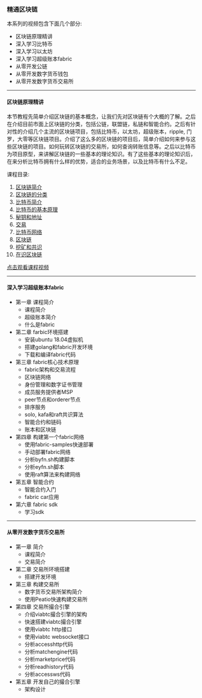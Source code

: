 ### 精通区块链

本系列的视频包含下面几个部分:
- 区块链原理精讲
- 深入学习比特币
- 深入学习以太坊
- 深入学习超级账本fabric
- 从零开发公链
- 从零开发数字货币钱包
- 从零开发数字货币交易所

---

#### 区块链原理精讲

本节教程先简单介绍区块链的基本概念，让我们先对区块链有个大概的了解。之后在介绍目前市面上区块链的分类，包括公链，联盟链，私链和智能合约。之后有针对性的介绍几个主流的区块链项目，包括比特币，以太坊，超级账本，ripple, 门罗，大零等区块链项目。介绍了这么多的区块链的项目后，简单介绍如何来参与这些区块链的项目。如何玩转区块链的交易所，如何查询转账信息等。之后以比特币为项目原型，来讲解区块链的一些基本的理论知识。有了这些基本的理论知识后，在来分析比特币拥有什么样的优势，适合的业务场景，以及比特币有什么不足。

课程目录:
1. [区块链简介](blockchain/1.md)
2. [区块链的分类](blockchain/2.md)
3. [比特币简介](blockchain/3.md)
4. [比特币的基本原理](blockchain/4.md)
5. [秘钥和地址](blockchain/5.md)
6. [交易](blockchain/6.md)
7. [比特币网络](blockchain/7.md)
8. [区块链](blockchain/8.md)
9. [挖矿和共识](blockchain/9.md)
10. [在识区块链](blockchain/10.md)

[点击观看课程视频](https://edu.51cto.com/sd/7f375)

---

#### 深入学习超级账本fabric

- 第一章 课程简介
  - 课程简介
  - 超级账本简介
  - 什么是fabric
- 第二章 farbic环境搭建
  - 安装ubuntu 18.04虚拟机
  - 搭建golang和fabric开发环境
  - 下载和编译fabric代码
- 第三章 fabric核心技术原理
  - fabric架构和交易流程
  - 区块链网络
  - 身份管理和数字证书管理
  - 成员服务提供者MSP
  - peer节点和orderer节点
  - 排序服务
  - solo, kafa和raft共识算法
  - 智能合约和链码
  - 账本和区块链
- 第四章 构建第一个fabric网络
  - 使用fabric-samples快速部署
  - 手动部署fabric网络
  - 分析byfn.sh构建脚本
  - 分析eyfn.sh脚本
  - 使用raft算法来构建网络
- 第五章 智能合约
  - 智能合约入门
  - fabric car应用
- 第六章 fabric sdk
  - 学习sdk

---

#### 从零开发数字货币交易所

- 第一章 简介
  - 课程简介
  - 交易简介
- 第二章 交易所环境搭建
  - 搭建开发环境
- 第三章 构建交易所
  - 数字货币交易所架构简介
  - 使用Peatio快速构建交易所
- 第四章 交易所撮合引擎
  - 介绍viabtc撮合引擎的架构
  - 快速搭建viabtc撮合引擎
  - 使用viabtc http接口
  - 使用viabtc websocket接口
  - 分析accesshttp代码
  - 分析matchengine代码
  - 分析marketprice代码
  - 分析readhistory代码
  - 分析accessws代码
- 第五章 开发自己的撮合引擎
  - 架构设计
